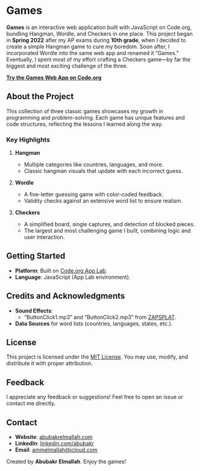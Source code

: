 # Games

**Games** is an interactive web application built with JavaScript on Code.org, bundling Hangman, Wordle, and Checkers in one place. This project began in **Spring 2022** after my AP exams during **10th grade**, when I decided to create a simple Hangman game to cure my boredom. Soon after, I incorporated Wordle into the same web app and renamed it “Games.” Eventually, I spent most of my effort crafting a Checkers game—by far the biggest and most exciting challenge of the three.

**[Try the Games Web App on Code.org](https://studio.code.org/projects/applab/40V7TcnK87l1VxSAjbI-VFHSF06Hk2F6qvp6tzq_kRM)**

## About the Project

This collection of three classic games showcases my growth in programming and problem-solving. Each game has unique features and code structures, reflecting the lessons I learned along the way.

### Key Highlights

1. **Hangman**  
   - Multiple categories like countries, languages, and more.  
   - Classic hangman visuals that update with each incorrect guess.

2. **Wordle**  
   - A five-letter guessing game with color-coded feedback.  
   - Validity checks against an extensive word list to ensure realism.

3. **Checkers**  
   - A simplified board, single captures, and detection of blocked pieces.  
   - The largest and most challenging game I built, combining logic and user interaction.

## Getting Started

- **Platform**: Built on [Code.org App Lab](https://studio.code.org/projects/applab).
- **Language**: JavaScript (App Lab environment).

## Credits and Acknowledgments

- **Sound Effects**:  
  - “ButtonClick1.mp3” and “ButtonClick2.mp3” from [ZAPSPLAT](https://www.zapsplat.com/sound-effect-category/button-clicks/).
- **Data Sources** for word lists (countries, languages, states, etc.).

## License

This project is licensed under the [MIT License](LICENSE). You may use, modify, and distribute it with proper attribution.

## Feedback

I appreciate any feedback or suggestions! Feel free to open an issue or contact me directly.

## Contact

- **Website**: [abubakrelmallah.com](https://abubakrelmallah.com/)  
- **LinkedIn**: [linkedin.com/abubakr](https://www.linkedin.com/in/abubakr-elmallah-416a0b273/)  
- **Email**: ammelmallah@icloud.com  

Created by **Abubakr Elmallah**. Enjoy the games!
